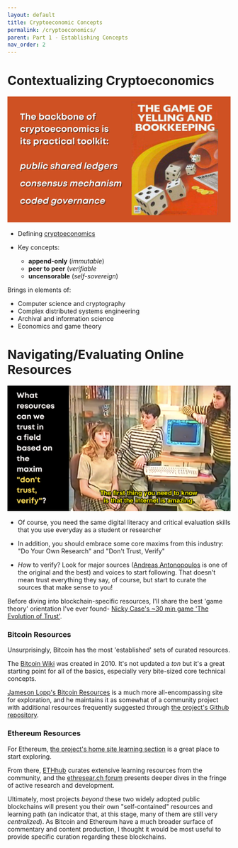 ```yaml
---
layout: default
title: Cryptoeconomic Concepts
permalink: /cryptoeconomics/
parent: Part 1 - Establishing Concepts
nav_order: 2
---
```


# Contextualizing Cryptoeconomics

![Cryptoeconomics 1](figures/crypto-1.png)
<br>

* Defining [cryptoeconomics](https://en.wikiversity.org/wiki/Cryptoeconomics)

* Key concepts: 
    * **append-only** (*immutable*)
    * **peer to peer** (*verifiable*
    * **uncensorable** (*self-sovereign*)

Brings in elements of:

* Computer science and cryptography
* Complex distributed systems engineering
* Archival and information science
* Economics and game theory

# Navigating/Evaluating Online Resources 

![Resources 1](figures/resources-1.png)
<br>

* Of course, you need the same digital literacy and critical evaluation skills that you use everyday as a student or researcher

* In addition, you should embrace some core maxims from this industry: "Do Your Own Research" and "Don't Trust, Verify"

* *How* to verify? Look for major sources ([Andreas Antonopoulos](https://aantonop.com/) is one of the original and the best) and voices to start following. That doesn't mean trust everything they say, of course, but start to curate the sources that make sense to you!

Before diving into blockchain-specific resources, I'll share the best 'game theory' orientation I've ever found- [Nicky Case's ~30 min game 'The Evolution of Trust'](https://ncase.me/trust/).


### Bitcoin Resources 

Unsurprisingly, Bitcoin has the most 'established' sets of curated resources.

The [Bitcoin Wiki](https://en.bitcoin.it/wiki/Main_Page) was created in 2010. It's not updated a *ton* but it's a great starting point for all of the basics, especially very bite-sized core technical concepts.

[Jameson Lopp's Bitcoin Resources](https://www.lopp.net/bitcoin-information.html) is a much more all-encompassing site for exploration, and he maintains it as somewhat of a community project with additional resources frequently suggested through [the project's Github repository](https://github.com/jlopp/lopp.net/tree/master/bitcoin-information).

### Ethereum Resources

For Ethereum, [the project's home site learning section](https://ethereum.org/en/learn/) is a great place to start exploring.

From there, [ETHhub](https://docs.ethhub.io/) curates extensive learning resources from the community, and the [ethresear.ch forum](https://ethresear.ch/) presents deeper dives in the fringe of active research and development.

Ultimately, most projects *beyond* these two widely adopted public blockchains will present you their own "self-contained" resources and learning path (an indicator that, at this stage, many of them are still very *centralized*). As Bitcoin and Ethereum have a much broader surface of commentary and content production, I thought it would be most useful to provide specific curation regarding these blockchains. 
